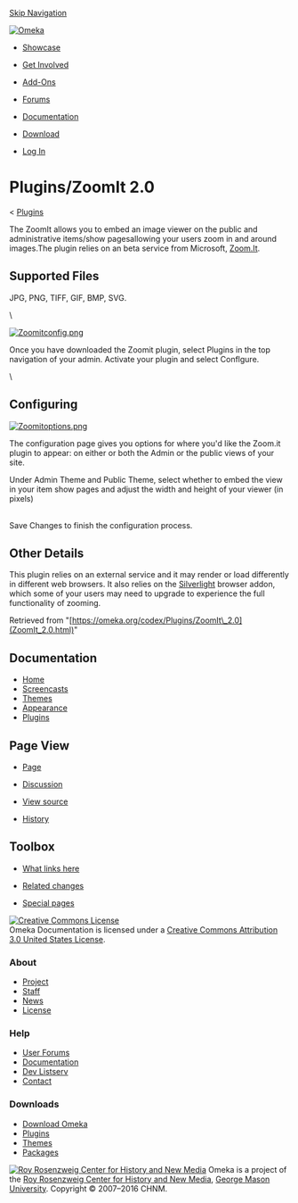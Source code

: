 <div id="wrap">

[Skip Navigation](ZoomIt_2.0.html#content)
<div id="header">

<div class="padding">

<span
id="logo">[![Omeka](../../ui/i/logo-horizontal-288px.gif)](../../index.html)</span>
<div id="search-form">

</div>

-   <div id="nav-showcase">

    </div>

    [Showcase](../../showcase/index.html)
-   <div id="nav-involved">

    </div>

    [Get Involved](../../get-involved/index.html)
-   <div id="nav-addons">

    </div>

    [Add-Ons](../../add-ons/index.html)
-   <div id="nav-forums">

    </div>

    [Forums](../../forums/index.html)
-   <div id="nav-documentation">

    </div>

    [Documentation](../index.html)
-   <div id="nav-download">

    </div>

    [Download](../../download/index.html)

</div>

</div>

<div id="content">

<div class="padding">

<div id="user-meta">

-   <div id="pt-login">

    </div>

    [Log
    In](https://omeka.org/c/index.php?title=Special:UserLogin&returnto=Plugins/ZoomIt%202.0)

</div>

Plugins/ZoomIt 2.0
==================

<div id="contentSub">

<span class="subpages">&lt;
[Plugins](../Plugins.1.html "Plugins")</span>

</div>

<div id="primary">

The ZoomIt allows you to embed an image viewer on the public and
administrative items/show pagesallowing your users zoom in and around
images.The plugin relies on an beta service from Microsoft,
[Zoom.It](http://zoom.it/).

<span id="Supported_Files" class="mw-headline"> Supported Files </span>
-----------------------------------------------------------------------

JPG, PNG, TIFF, GIF, BMP, SVG.

\

<div class="floatleft">

[![Zoomitconfig.png](https://omeka.org/c/images/3/33/Zoomitconfig.png)](https://omeka.org/codex/File:Zoomitconfig.png)

</div>

Once you have downloaded the Zoomit plugin, select Plugins in the top
navigation of your admin. Activate your plugin and select Conflgure.

\

<span id="Configuring" class="mw-headline">Configuring</span>
-------------------------------------------------------------

<div class="floatleft">

[![Zoomitoptions.png](https://omeka.org/c/images/c/ca/Zoomitoptions.png)](https://omeka.org/codex/File:Zoomitoptions.png)

</div>

The configuration page gives you options for where you'd like the
Zoom.it plugin to appear: on either or both the Admin or the public
views of your site.

Under Admin Theme and Public Theme, select whether to embed the view in
your item show pages and adjust the width and height of your viewer (in
pixels)

\
 Save Changes to finish the configuration process.

<span id="Other_Details" class="mw-headline"> Other Details </span>
-------------------------------------------------------------------

This plugin relies on an external service and it may render or load
differently in different web browsers. It also relies on the
[Silverlight](http://www.silverlight.net/) browser addon, which some of
your users may need to upgrade to experience the full functionality of
zooming.

<div class="printfooter">

Retrieved from
"[https://omeka.org/codex/Plugins/ZoomIt\_2.0](ZoomIt_2.0.html)"

</div>

<div id="catlinks" class="catlinks catlinks-allhidden">

</div>

</div>

<div id="secondary">

<div class="portlet">

Documentation
-------------

-   [Home](../index.html)
-   [Screencasts](../Screencasts.html)
-   [Themes](../Managing_Themes_2.0.html)
-   [Appearance](../Managing_Appearance_2.0.html)
-   [Plugins](../Plugins2.0.html)

</div>

<div class="portlet">

Page View
---------

-   <div id="nav-page">

    </div>

    [Page](ZoomIt_2.0.html)
-   <div id="nav-discussion">

    </div>

    [Discussion](https://omeka.org/c/index.php?title=Talk:Plugins/ZoomIt_2.0&action=edit&redlink=1)
-   <div id="nav-view_source">

    </div>

    [View
    source](https://omeka.org/c/index.php?title=Plugins/ZoomIt_2.0&action=edit)
-   <div id="nav-history">

    </div>

    [History](https://omeka.org/c/index.php?title=Plugins/ZoomIt_2.0&action=history)

</div>

<div id="wiki-toolbox" class="portlet">

Toolbox
-------

-   <div id="t-whatlinkshere">

    </div>

    [What links
    here](https://omeka.org/codex/Special:WhatLinksHere/Plugins/ZoomIt_2.0)
-   <div id="t-recentchangeslinked">

    </div>

    [Related
    changes](https://omeka.org/codex/Special:RecentChangesLinked/Plugins/ZoomIt_2.0)
-   <div id="t-specialpages">

    </div>

    [Special pages](../Special:SpecialPages.html)

</div>

[![Creative Commons
License](https://i.creativecommons.org/l/by/3.0/us/88x31.png)](http://creativecommons.org/licenses/by/3.0/us/)\
Omeka Documentation is licensed under a [Creative Commons Attribution
3.0 United States
License](http://creativecommons.org/licenses/by/3.0/us/).

</div>

</div>

</div>

<div id="footer">

<div class="padding">

<div id="sitemap">

<div class="section">

### About

-   [Project](../../about/index.html)
-   [Staff](../../about/staff/index.html)
-   [News](../../blog/index.html)
-   [License](http://www.gnu.org/copyleft/gpl.html)

</div>

<div class="section">

### Help

-   [User Forums](../../forums/index.html)
-   [Documentation](../index.html)
-   [Dev Listserv](http://groups.google.com/group/omeka-dev)
-   [Contact](../../contact/index.html)

</div>

<div class="section">

### Downloads

-   [Download Omeka](../../download/index.html)
-   [Plugins](../../addons/plugins.html)
-   [Themes](../../addons/themes.html)
-   [Packages](../../download/packages/index.html)

</div>

</div>

<div id="chnm-meta">

<span id="chnm-logo">[![Roy Rosenzweig Center for History and New
Media](../../ui/i/rrchnm-logo-regular.gif)](http://chnm.gmu.edu)</span>
Omeka is a project of the [Roy Rosenzweig Center for History and New
Media](http://chnm.gmu.edu), [George Mason
University](http://www.gmu.edu). Copyright © 2007–2016 CHNM.

</div>

</div>

</div>

</div>
